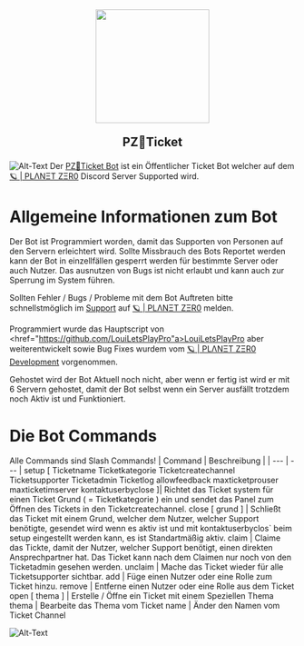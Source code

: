 ## <p align="center"><img src="https://github.com/PLANET-ZER0-Development/.github/blob/615e00335a2e27c968b18a07e783500113a4c0f3/profile/230403.png" style="height:200px"> <p align="center">PZ🎫Ticket</p></p>

<img src="https://github.com/PLANET-ZER0-Development/.github/blob/4f579f203797fd56be1f46a9fa74eb00124b91d9/profile/Logo.png" alt="Alt-Text" title="Logo" />
Der <a href="https://discord.gg/JpStcqah5y">PZ🎫Ticket Bot</a> ist ein Öffentlicher Ticket Bot welcher auf dem <a href="https://discord.gg/JpStcqah5y">🪐 | PLΛNΞT ZΞR0<a> Discord Server Supported wird.
  
# Allgemeine Informationen zum Bot
Der Bot ist Programmiert worden, damit das Supporten von Personen auf den Servern erleichtert wird. Sollte Missbrauch des Bots Reportet werden kann der Bot in einzellfällen gesperrt werden für bestimmte Server oder auch Nutzer. Das ausnutzen von Bugs ist nicht erlaubt und kann auch zur Sperrung im System führen.

  Sollten Fehler / Bugs / Probleme mit dem Bot Auftreten bitte schnellstmöglich im <a href="">Support</a> auf <a href="https://discord.gg/JpStcqah5y">🪐 | PLΛNΞT ZΞR0<a> melden.


  Programmiert wurde das Hauptscript von <href="https://github.com/LouiLetsPlayPro"a>LouiLetsPlayPro</a> aber weiterentwickelt sowie Bug Fixes wurdem vom <a href="https://github.com/PLANET-ZER0-Development">🪐 | PLΛNΞT ZΞR0 Development</a> vorgenommen.

Gehostet wird der Bot Aktuell noch nicht, aber wenn er fertig ist wird er mit 6 Servern gehostet, damit der Bot selbst wenn ein Server ausfällt trotzdem noch Aktiv ist und Funktioniert.
  
# Die Bot Commands
  Alle Commands sind Slash Commands!
  | Command | Beschreibung |
| --- | --- |
setup [ Ticketname Ticketkategorie Ticketcreatechannel Ticketsupporter Ticketadmin Ticketlog allowfeedback maxticketprouser maxticketimserver kontaktuserbyclose ]| Richtet das Ticket system für einen Ticket Grund ( = Ticketkategorie ) ein und sendet das Panel zum Öffnen des Tickets in den Ticketcreatechannel.
close [ grund ] | Schließt das Ticket mit einem Grund, welcher dem Nutzer, welcher Support benötigte, gesendet wird wenn es aktiv ist und mit kontaktuserbyclos` beim setup eingestellt werden kann, es ist Standartmäßig aktiv. 
claim | Claime das Tickte, damit der Nutzer, welcher Support benötigt, einen direkten Ansprechpartner hat. Das Ticket kann nach dem Claimen nur noch von den Ticketadmin gesehen werden.
unclaim | Mache das Ticket wieder für alle Ticketsupporter sichtbar.
add | Füge einen Nutzer oder eine Rolle zum Ticket hinzu.
remove | Entferne einen Nutzer oder eine Rolle aus dem Ticket
open [ thema ] | Erstelle / Öffne ein Ticket mit einem Speziellen Thema
thema |  Bearbeite das Thema vom Ticket
name |  Änder den Namen vom Ticket Channel


<img src="https://github.com/PLANET-ZER0-Development/.github/blob/4f579f203797fd56be1f46a9fa74eb00124b91d9/profile/Logo.png" alt="Alt-Text" title="Logo" />
